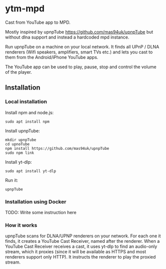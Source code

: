 # ytm-mpd
Cast from YouTube app to MPD.

Mostly inspired by upnpTube https://github.com/mas94uk/upnpTube but without dlna support and instead a hardcoded mpd instance. 

Run upnpTube on a machine on your local network. It finds all UPnP / DLNA renderers (Wifi speakers, amplifiers, smart TVs etc.) and lets you cast to them from the Android/iPhone YouTube apps.

The YouTube app can be used to play, pause, stop and control the volume of the player.


## Installation

### Local installation
Install npm and node.js:

    sudo apt install npm
    
Install upnpTube:

    mkdir upnpTube
    cd upnoTube
    npm install https://github.com/mas94uk/upnpTube
    sudo npm link
    
Install yt-dlp:

    sudo apt install yt-dlp

Run it:

    upnpTube
    

### Installation using Docker
TODO: Write some instruction here

### How it works
upnpTube scans for DLNA/UPNP renderers on your network. For each one it finds, it creates a YouTube Cast Receiver, named after the renderer.
When a YouTube Cast Receiver receives a cast, it uses yt-dlp to find an audio-only stream, which it proxies (since it will be available as HTTPS and most renderers support only HTTP). It instructs the renderer to play the proxied stream.


